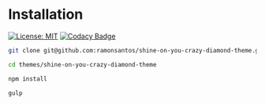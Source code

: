 # Installation

[![License: MIT](https://img.shields.io/badge/License-MIT-blue.svg)](https://opensource.org/licenses/MIT)
[![Codacy Badge](https://api.codacy.com/project/badge/Grade/c44ae3a9a4ca491289ae5817cf23cdef)](https://www.codacy.com/app/ramonsantos/shine-on-you-crazy-diamond-theme?utm_source=github.com&amp;utm_medium=referral&amp;utm_content=ramonsantos/shine-on-you-crazy-diamond-theme&amp;utm_campaign=Badge_Grade)


``` bash
git clone git@github.com:ramonsantos/shine-on-you-crazy-diamond-theme.git themes/shine-on-you-crazy-diamond-theme
```

``` bash
cd themes/shine-on-you-crazy-diamond-theme
```

``` bash
npm install
```

``` bash
gulp
```

